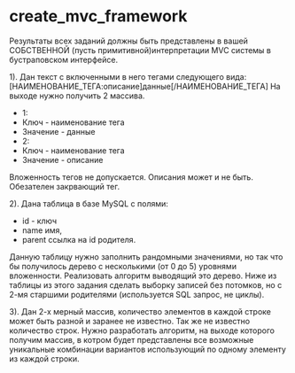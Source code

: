 # create_mvc_framework

Результаты всех заданий должны быть представлены в вашей СОБСТВЕННОЙ (пусть примитивной)интерпретации MVC системы в бустраповском интерфейсе.

1). Дан текст с включенными в него тегами следующего вида:
[НАИМЕНОВАНИЕ_ТЕГА:описание]данные[/НАИМЕНОВАНИЕ_ТЕГА]
На выходе нужно получить 2 массива.
* 1:
 * Ключ - наименование тега
 * Значение - данные 
* 2:
* Ключ - наименование тега
* Значение - описание

Вложенность тегов не допускается. Описания может и не быть. Обезателен закрвающий тег.

2). Дана таблица в базе MySQL с полями:
   * id  - ключ
   * name  имя,
   * parent ссылка на id родителя.

Данную таблицу нужно заполнить рандомными значениями, но так что бы получилось дерево с несколькими (от 0 до 5) уровнями вложенности. Реализовать алгоритм выводящий это дерево.
Ниже из таблицы из этого задания сделать выборку записей без потомков, но с 2-мя старшими родителями (используется SQL запрос, не циклы).

3). Дан 2-х мерный массив, количество элементов в каждой строке может быть разной и заранее не известно. Так же не известно количество строк. Нужно разработать алгоритм, на выходе которого получим массив, в котром будет представлены все возможные уникальные комбинации вариантов использующий по одному элементу из каждой строки.